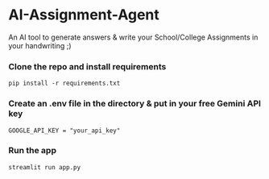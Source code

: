 # AI-Assignment-Agent
An AI tool to generate answers &amp; write your School/College Assignments in your handwriting ;)

### Clone the repo and install requirements
    pip install -r requirements.txt

### Create an .env file in the directory & put in your free Gemini API key

    GOOGLE_API_KEY = "your_api_key"
  ### Run the app
  

    streamlit run app.py


